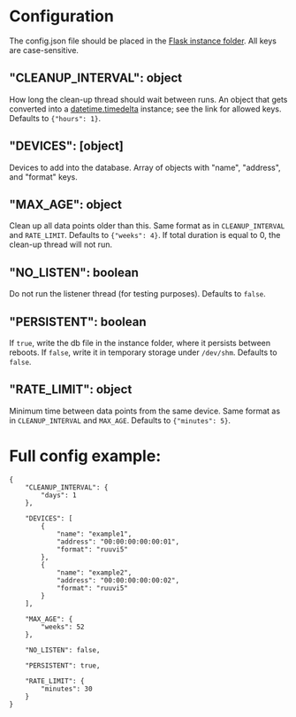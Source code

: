 Configuration
=============

The config.json file should be placed in the 
[Flask instance folder](https://flask.palletsprojects.com/en/1.1.x/config/#instance-folders).
All keys are case-sensitive.

"CLEANUP_INTERVAL": object
-----------------------

How long the clean-up thread should wait between runs.
An object that gets converted into a 
[datetime.timedelta](https://docs.python.org/3.8/library/datetime.html#datetime.timedelta) 
instance; see the link for allowed keys. Defaults to `{"hours": 1}`. 

"DEVICES": [object]
-------------------

Devices to add into the database. Array of objects with "name", "address", and "format" keys.

"MAX_AGE": object
-----------------

Clean up all data points older than this. Same format as in `CLEANUP_INTERVAL` and `RATE_LIMIT`.
Defaults to `{"weeks": 4}`. If total duration is equal to 0, the clean-up thread will not run.

"NO_LISTEN": boolean
--------------------

Do not run the listener thread (for testing purposes). Defaults to `false`.

"PERSISTENT": boolean
---------------------

If `true`, write the db file in the instance folder, where it persists between reboots. 
If `false`, write it in temporary storage under `/dev/shm`. Defaults to `false`.

"RATE_LIMIT": object
-----------------

Minimum time between data points from the same device.
Same format as in `CLEANUP_INTERVAL` and `MAX_AGE`. Defaults to `{"minutes": 5}`.

Full config example:
===================

    {
        "CLEANUP_INTERVAL": {
            "days": 1
        },
        
        "DEVICES": [
            { 
                "name": "example1",
                "address": "00:00:00:00:00:01",
                "format": "ruuvi5"
            },
            { 
                "name": "example2",
                "address": "00:00:00:00:00:02",
                "format": "ruuvi5"
            }
        ],
        
        "MAX_AGE": {
            "weeks": 52
        },
        
        "NO_LISTEN": false,
        
        "PERSISTENT": true,
        
        "RATE_LIMIT": {
            "minutes": 30
        }
    }
